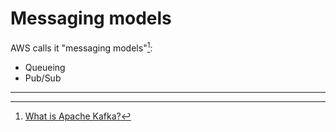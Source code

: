 # Messaging models

AWS calls it "messaging models"[^models]:
* Queueing
* Pub/Sub

---

[^models]: [What is Apache Kafka?](https://aws.amazon.com/what-is/apache-kafka/)
